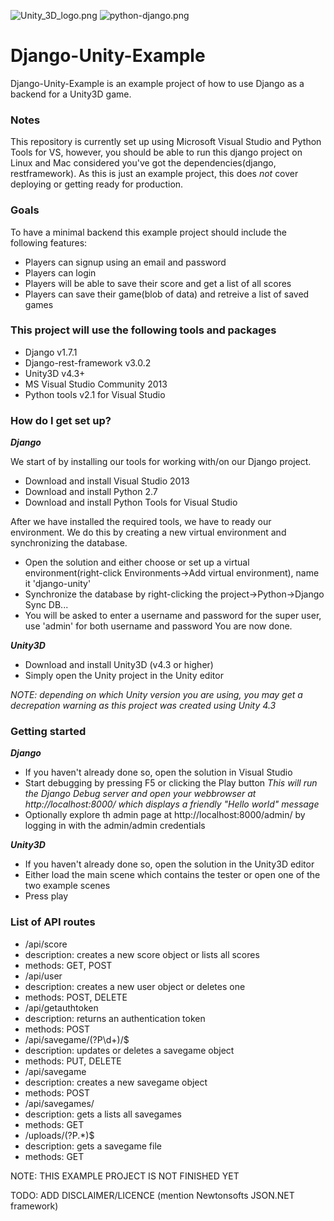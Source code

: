 ![Unity_3D_logo.png](https://cloud.githubusercontent.com/assets/9072397/5611600/db8770ac-94c8-11e4-976a-9e42ccf23345.png)
![python-django.png](https://cloud.githubusercontent.com/assets/9072397/5611563/762c7108-94c8-11e4-9d9c-8ae4a703a03e.png)
# Django-Unity-Example #

Django-Unity-Example is an example project of how to use Django as a backend for a Unity3D game. 

### Notes ###
This repository is currently set up using Microsoft Visual Studio and Python Tools for VS, however, you should be able to run this django project on Linux and Mac considered you've got the dependencies(django, restframework). As this is just an example project, this does *not* cover deploying or getting ready for production.

### Goals ###
To have a minimal backend this example project should include the following features:

* Players can signup using an email and password
* Players can login
* Players will be able to save their score and get a list of all scores
* Players can save their game(blob of data) and retreive a list of saved games

### This project will use the following tools and packages ###

* Django v1.7.1
* Django-rest-framework v3.0.2
* Unity3D v4.3+
* MS Visual Studio Community 2013 
* Python tools v2.1 for Visual Studio 

### How do I get set up? ###
***Django***

We start of by installing our tools for working with/on our Django project.

* Download and install Visual Studio 2013
* Download and install Python 2.7
* Download and install Python Tools for Visual Studio

After we have installed the required tools, we have to ready our environment. We do this by creating a new virtual environment and synchronizing the database.

* Open the solution and either choose or set up a virtual environment(right-click Environments->Add virtual environment), name it 'django-unity'
* Synchronize the database by right-clicking the project->Python->Django Sync DB...
* You will be asked to enter a username and password for the super user, use 'admin' for both username and password
You are now done.


***Unity3D***

* Download and install Unity3D (v4.3 or higher)
* Simply open the Unity project in the Unity editor

*NOTE: depending on which Unity version you are using, you may get a decrepation warning as this project was created using Unity 4.3*

### Getting started ###

***Django***

* If you haven't already done so, open the solution in Visual Studio 
* Start debugging by pressing F5 or clicking the Play button
*This will run the Django Debug server and open your webbrowser at http://localhost:8000/ which displays a friendly "Hello world" message*
* Optionally explore th admin page at http://localhost:8000/admin/ by logging in with the admin/admin credentials


***Unity3D***

* If you haven't already done so, open the solution in the Unity3D editor
* Either load the main scene which contains the tester or open one of the two example scenes
* Press play

### List of API routes ###

* /api/score
 * description: creates a new score object or lists all scores
 * methods: GET, POST 
* /api/user
 * description: creates a new user object or deletes one
 * methods:  POST, DELETE
* /api/getauthtoken
 * description: returns an authentication token
 * methods: POST
* /api/savegame/(?P<pk>\d+)/$
 * description: updates or deletes a savegame object
 * methods: PUT, DELETE
* /api/savegame
 * description: creates a new savegame object
 * methods: POST
* /api/savegames/
 * description: gets a lists all savegames
 * methods: GET
* /uploads\/(?P<path>.*)$
 * description: gets a savegame file
 * methods: GET 

NOTE: THIS EXAMPLE PROJECT IS NOT FINISHED YET

TODO: ADD DISCLAIMER/LICENCE (mention Newtonsofts JSON.NET framework)